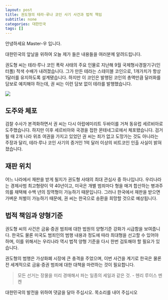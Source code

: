 ```yaml
---
layout: post
title: 권도형의 테라·루나 코인 사기 사건과 법적 책임
subtitle: none
categories: 대한민국
tags: []
---
```


안녕하세요 Master-우 입니다.

대한민국의 앞날을 위하여 오늘 제가 들은 내용들을 여러분께 알려드립니다.


권도형 씨는 테라·루나 코인 폭락 사태의 주요 인물로 지난해 9월 국제형사경찰기구(인터폴) 적색 수배가 내려졌습니다. 그가 만든 테라는 스테이블 코인으로, 1개가치가 항상 1달러를 유지하도록 설계됐습니다. 하지만 이 코인은 발행된 코인의 총액만큼 달러화를 담보로 예치해야 하는데, 권 씨는 이런 담보 없이 테라를 발행했습니다.



![](https://source.unsplash.com/800x450/?luxury)

## 도주와 체포
검찰 수사가 본격화하면서 권 씨는 다시 아랍에미리트 두바이를 거쳐 동유럽 세르비아로 도주했습니다. 하지만 이후 세르비아와 국경을 접한 몬테네그로에서 체포됐습니다. 검거될 때 2개 나라 위조 여권을 가지고 있었던 권 씨는 죄가 없고 도망가는 것도 아니라는 주장과 달리, 테라·루나 코인 사기의 증거인 1억 달러 이상의 비트코인 인출 사실이 밝혀졌습니다.

## 재판 위치
어느 나라에서 재판을 받게 될지가 권도형 사태의 최대 관심사 중 하나입니다. 우리나라는 경제사범 최고형량이 약 40년이고, 미국은 개별 범죄마다 형을 매겨 합산하는 병과주의를 채택해 수백 년의 징역형이 가능하기 때문입니다. 그러나 한국에서 재판을 받으면 가벼운 처벌이 가능하기 때문에, 권 씨는 한국으로 송환을 희망할 것으로 예상됩니다.

## 법적 책임과 양형기준
권도형 씨의 사건은 금융·증권 범죄에 대한 법원의 양형기준 강화가 시급함을 보여줍니다. 한국도 물론 미국도 범죄인의 범행 내용과 정도에 따라 최대형을 선고할 수 있어야 하며, 이를 위해서는 우리나라 역시 법적 양형 기준을 다시 한번 검토해야 할 필요가 있습니다.

권도형의 범행은 가상화폐 시장에 큰 충격을 주었으며, 이번 사건을 계기로 한국은 물론 전 세계적으로 금융·증권 범죄에 대한 대책을 마련하는 것이 필요합니다.


> 모든 선거는 장물을 미리 경매해서 파는 일종의 세일과 같은 것. - 헨리 루이스 멘켄

대한민국의 발전을 위하여 댓글을 달아 주십시오. 목소리를 내어 주십시오

